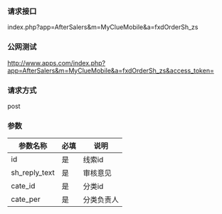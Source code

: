 ### **请求接口**
index.php?app=AfterSalers&m=MyClueMobile&a=fxdOrderSh_zs



### **公网测试**
http://www.apps.com/index.php?app=AfterSalers&m=MyClueMobile&a=fxdOrderSh_zs&access_token=

### **请求方式**
post


### **参数**
| 参数名称  |必填|     说明      |
|------|-----|------|
| id| 是 | 线索id |
| sh_reply_text| 是 | 审核意见 |
| cate_id| 是 | 分类id|
| cate_per| 是 | 分类负责人|